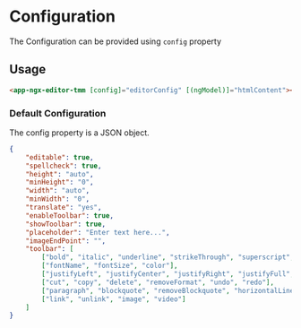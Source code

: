 # Configuration

The Configuration can be provided using `config` property

## Usage

```HTML
<app-ngx-editor-tmm [config]="editorConfig" [(ngModel)]="htmlContent"></app-ngx-editor-tmm>
```

### Default Configuration

The config property is a JSON object.

```JSON
{
    "editable": true,
    "spellcheck": true,
    "height": "auto",
    "minHeight": "0",
    "width": "auto",
    "minWidth": "0",
    "translate": "yes",
    "enableToolbar": true,
    "showToolbar": true,
    "placeholder": "Enter text here...",
    "imageEndPoint": "",
    "toolbar": [
        ["bold", "italic", "underline", "strikeThrough", "superscript", "subscript"],
        ["fontName", "fontSize", "color"],
        ["justifyLeft", "justifyCenter", "justifyRight", "justifyFull", "indent", "outdent"],
        ["cut", "copy", "delete", "removeFormat", "undo", "redo"],
        ["paragraph", "blockquote", "removeBlockquote", "horizontalLine", "orderedList", "unorderedList"],
        ["link", "unlink", "image", "video"]
    ]
}
```
